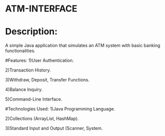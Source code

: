 # ATM-INTERFACE
# Description:
A simple Java application that simulates an ATM system with basic banking functionalities.

#Features:
1)User Authentication.

2)Transaction History.

3)Withdraw, Deposit, Transfer Functions.

4)Balance Inquiry.

5)Command-Line Interface.

#Technologies Used:
1)Java Programming Language.

2)Collections (ArrayList, HashMap).

3)Standard Input and Output (Scanner, System.
